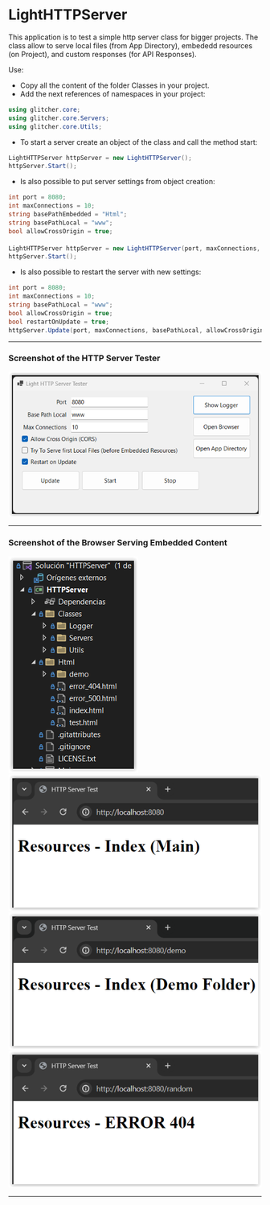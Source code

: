 # LightHTTPServer

This application is to test a simple http server class for bigger projects.
The class allow to serve local files (from App Directory), embededd resources (on Project), and custom responses (for API Responses).

Use:
- Copy all the content of the folder Classes in your project.
- Add the next references of namespaces in your project: 
```cs
using glitcher.core;
using glitcher.core.Servers;
using glitcher.core.Utils;
```

- To start a server create an object of the class and call the method start:
```cs
LightHTTPServer httpServer = new LightHTTPServer();
httpServer.Start();
```

- Is also possible to put server settings from object creation:
```cs
int port = 8080;
int maxConnections = 10;
string basePathEmbedded = "Html";
string basePathLocal = "www";
bool allowCrossOrigin = true;

LightHTTPServer httpServer = new LightHTTPServer(port, maxConnections, basePathEmbedded, basePathLocal, allowCrossOrigin);
httpServer.Start();
```

- Is also possible to restart the server with new settings:
```cs
int port = 8080;
int maxConnections = 10;
string basePathLocal = "www";
bool allowCrossOrigin = true;
bool restartOnUpdate = true;
httpServer.Update(port, maxConnections, basePathLocal, allowCrossOrigin, restartOnUpdate);
```

---

### Screenshot of the HTTP Server Tester
![HTTPServerTester](readme_img_httptester.png?raw=true "HTTP Server Tester")

---

### Screenshot of the Browser Serving Embedded Content
![Embedded Content](readme_img_embeddedcontent.png?raw=true "Embedded Content")
![Browser 1](readme_img_browser1.PNG?raw=true "Browser 1")
![Browser 2](readme_img_browser2.png?raw=true "Browser 2")
![Browser 3](readme_img_browser3.png?raw=true "Browser 3")

---
